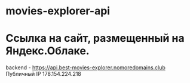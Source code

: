 # movies-explorer-api

# Ссылка на сайт, размещенный на Яндекс.Облаке.

backend - https://api.best-movies-explorer.nomoredomains.club
Публичный IP 178.154.224.218
